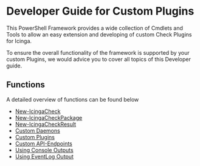 Developer Guide for Custom Plugins
===

This PowerShell Framework provides a wide collection of Cmdlets and Tools to allow an easy extension and developing of custom Check Plugins for Icinga.

To ensure the overall functionality of the framework is supported by your custom Plugins, we would advice you to cover all topics of this Developer guide.

Functions
---

A detailed overview of functions can be found below

* [New-IcingaCheck](developerguide/01-New-IcingaCheck.md)
* [New-IcingaCheckPackage](developerguide/02-New-IcingaCheckPackage.md)
* [New-IcingaCheckResult](developerguide/03-New-IcingaCheckResult.md)
* [Custom Daemons](developerguide/10-Custom-Daemons.md)
* [Custom Plugins](developerguide/11-Custom-Plugins.md)
* [Custom API-Endpoints](developerguide/12-Custom-API-Endpoints.md)
* [Using Console Outputs](developerguide/20-Using-Console-Outputs.md)
* [Using EventLog Output](developerguide/20-Using-EventLog-Outputs.md)
